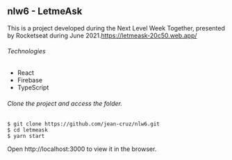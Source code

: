 ## nlw6 - LetmeAsk

This is a project developed during the Next Level Week Together, presented by Rocketseat during June 2021.https://letmeask-20c50.web.app/

###### Technologies

 - React
 - Firebase
 - TypeScript

###### Clone the project and access the folder.

```
$ git clone https://github.com/jean-cruz/nlw6.git
$ cd letmeask
$ yarn start
```
Open http://localhost:3000 to view it in the browser.

